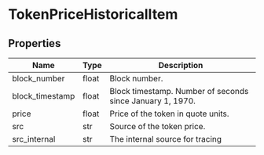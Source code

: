 # TokenPriceHistoricalItem


## Properties
Name | Type | Description
------------ | ------------- | -------------
block_number | float | Block number.
block_timestamp | float | Block timestamp. Number of seconds since January 1, 1970.
price | float | Price of the token in quote units.
src | str | Source of the token price.
src_internal | str | The internal source for tracing

